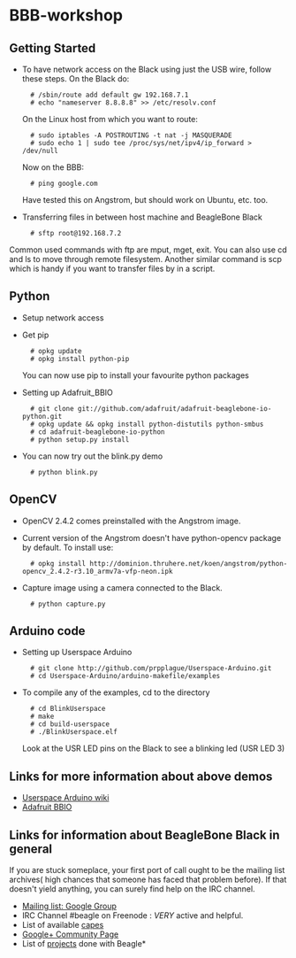 BBB-workshop
============

Getting Started
-------------------------------------------------------------------------------

* To have network access on the Black using just the USB wire, follow these steps.
  On the Black do:

        # /sbin/route add default gw 192.168.7.1
		# echo "nameserver 8.8.8.8" >> /etc/resolv.conf

  On the Linux host from which you want to route:

        # sudo iptables -A POSTROUTING -t nat -j MASQUERADE
        # sudo echo 1 | sudo tee /proc/sys/net/ipv4/ip_forward > /dev/null

  Now on the BBB:
  
        # ping google.com
  Have tested this on Angstrom, but should work on Ubuntu, etc. too.

* Transferring files in between host machine and BeagleBone Black

		# sftp root@192.168.7.2
Common used commands with ftp are mput, mget, exit. You can also use cd and ls to move through remote filesystem.
Another similar command is scp which is handy if you want to transfer files by in a script.

Python 
-------------------------------------------------------------------------------
* Setup network access
* Get pip
  
		# opkg update
		# opkg install python-pip
  You can now use pip to install your favourite python packages

* Setting up Adafruit_BBIO

		# git clone git://github.com/adafruit/adafruit-beaglebone-io-python.git
		# opkg update && opkg install python-distutils python-smbus
		# cd adafruit-beaglebone-io-python
		# python setup.py install
* You can now try out the blink.py demo

		# python blink.py

OpenCV
-------------------------------------------------------------------------------

* OpenCV 2.4.2 comes preinstalled with the Angstrom image.

* Current version of the Angstrom doesn't have python-opencv package by default. To install use:

		# opkg install http://dominion.thruhere.net/koen/angstrom/python-opencv_2.4.2-r3.10_armv7a-vfp-neon.ipk

* Capture image using a camera connected to the Black.

        # python capture.py
		
Arduino code 
-------------------------------------------------------------------------------

* Setting up Userspace Arduino

		# git clone http://github.com/prpplague/Userspace-Arduino.git
		# cd Userspace-Arduino/arduino-makefile/examples
* To compile any of the examples, cd to the directory

        # cd BlinkUserspace
		# make
		# cd build-userspace
		# ./BlinkUserspace.elf
  Look at the USR LED pins on the Black to see a blinking led (USR LED 3)
  
  


Links for more information about above demos
-------------------------------------------------------------------------------

* [Userspace Arduino wiki](http://elinux.org/Userspace_Arduino)
* [Adafruit BBIO](http://learn.adafruit.com/setting-up-io-python-library-on-beaglebone-black/using-the-bbio-library)


Links for information about BeagleBone Black in general
-------------------------------------------------------------------------------
If you are stuck someplace, your first port of call ought to be the mailing list archives( high chances that someone has faced that problem before).
If that doesn't yield anything, you can surely find help on the IRC channel.

* [Mailing list: Google Group](https://groups.google.com/forum/?fromgroups#!forum/beagleboard)
* IRC Channel #beagle on Freenode : *VERY* active and helpful.
* List of available [capes](http://circuitco.com/support/index.php?title=BeagleBone_Capes)
* [Google+ Community Page](https://plus.google.com/communities/104960311812236799231)
* List of [projects](http://beagleboard.org/project) done with Beagle*
